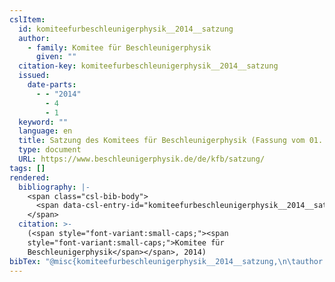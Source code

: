 ```yaml
---
cslItem:
  id: komiteefurbeschleunigerphysik__2014__satzung
  author:
    - family: Komitee für Beschleunigerphysik
      given: ""
  citation-key: komiteefurbeschleunigerphysik__2014__satzung
  issued:
    date-parts:
      - - "2014"
        - 4
        - 1
  keyword: ""
  language: en
  title: Satzung des Komitees für Beschleunigerphysik (Fassung vom 01. April 2014)
  type: document
  URL: https://www.beschleunigerphysik.de/de/kfb/satzung/
tags: []
rendered:
  bibliography: |-
    <span class="csl-bib-body">
      <span data-csl-entry-id="komiteefurbeschleunigerphysik__2014__satzung" class="csl-entry"><span class='author-bib'>Komitee für Beschleunigerphysik</span>. <span class='date-bib'>(2014)</span>. <span class='title'><i><b><span style="font-style:normal;">Satzung des Komitees für Beschleunigerphysik (Fassung vom 01. April 2014)</span></b></i></span>. <span class='URL'><a href='https://www.beschleunigerphysik.de/de/kfb/satzung/'>LINK</a></span></span>
    </span>
  citation: >-
    (<span style="font-variant:small-caps;"><span
    style="font-variant:small-caps;">Komitee für
    Beschleunigerphysik</span></span>, 2014)
bibTex: "@misc{komiteefurbeschleunigerphysik__2014__satzung,\n\tauthor = {{Komitee für Beschleunigerphysik}},\n\tyear = {2014},\n\tmonth = {apr 1},\n\ttitle = {Satzung des {Komitees} f{\\\" u}r {Beschleunigerphysik} ({Fassung} vom 01. {April} 2014)},\n\turl = {https://www.beschleunigerphysik.de/de/kfb/satzung/},\n\thowpublished = {https://www.beschleunigerphysik.de/de/kfb/satzung/},\n}\n\n"
---
```

